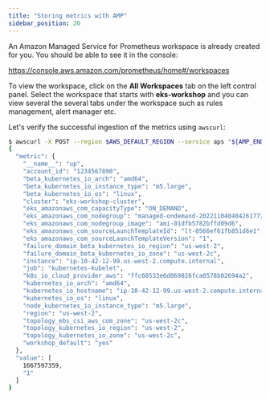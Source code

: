 ```yaml
---
title: "Storing metrics with AMP"
sidebar_position: 20
---
```


An Amazon Managed Service for Prometheus workspace is already created for you. You should be able to see it in the console:

https://console.aws.amazon.com/prometheus/home#/workspaces

To view the workspace, click on the **All Workspaces** tab on the left control panel. Select the workspace that starts with **eks-workshop** and you can view several the several tabs under the workspace such as rules management, alert manager etc.

Let's verify the successful ingestion of the metrics using `awscurl`:

```bash
$ awscurl -X POST --region $AWS_DEFAULT_REGION --service aps "${AMP_ENDPOINT}api/v1/query?query=up" | jq '.data.result[1]'
{
  "metric": {
    "__name__": "up",
    "account_id": "1234567890",
    "beta_kubernetes_io_arch": "amd64",
    "beta_kubernetes_io_instance_type": "m5.large",
    "beta_kubernetes_io_os": "linux",
    "cluster": "eks-workshop-cluster",
    "eks_amazonaws_com_capacityType": "ON_DEMAND",
    "eks_amazonaws_com_nodegroup": "managed-ondemand-2022110404042617720000001b",
    "eks_amazonaws_com_nodegroup_image": "ami-01dfb5782bffd09d6",
    "eks_amazonaws_com_sourceLaunchTemplateId": "lt-0566ef61fb851d6e1",
    "eks_amazonaws_com_sourceLaunchTemplateVersion": "1",
    "failure_domain_beta_kubernetes_io_region": "us-west-2",
    "failure_domain_beta_kubernetes_io_zone": "us-west-2c",
    "instance": "ip-10-42-12-99.us-west-2.compute.internal",
    "job": "kubernetes-kubelet",
    "k8s_io_cloud_provider_aws": "ffc60533e6d069826fca0578b02694a2",
    "kubernetes_io_arch": "amd64",
    "kubernetes_io_hostname": "ip-10-42-12-99.us-west-2.compute.internal",
    "kubernetes_io_os": "linux",
    "node_kubernetes_io_instance_type": "m5.large",
    "region": "us-west-2",
    "topology_ebs_csi_aws_com_zone": "us-west-2c",
    "topology_kubernetes_io_region": "us-west-2",
    "topology_kubernetes_io_zone": "us-west-2c",
    "workshop_default": "yes"
  },
  "value": [
    1667597359,
    "1"
  ]
}
```
